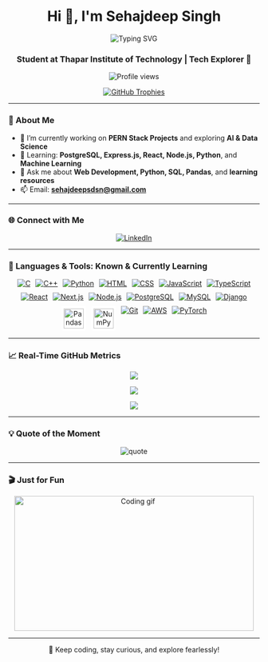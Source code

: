 <h1 align="center">Hi 👋, I'm Sehajdeep Singh</h1>

<p align="center">
  <img src="https://readme-typing-svg.herokuapp.com?font=Fira+Code&duration=4000&pause=1500&center=true&vCenter=true&multiline=true&width=700&height=100&lines=Web+Developer+%7C+Data+Science+Enthusiast;AI+Explorer+%7C+Machine+Learning+Learner;Lifelong+Learner+%F0%9F%93%9A+%7C+Tech+Enthusiast+%F0%9F%94%A5" alt="Typing SVG" />
</p>

<h3 align="center">Student at Thapar Institute of Technology | Tech Explorer 🚀</h3>

<p align="center">
  <img src="https://komarev.com/ghpvc/?username=sehajdeepsingh95&label=Profile%20views&color=0e75b6&style=flat" alt="Profile views" />
</p>

<p align="center">
  <a href="https://github.com/ryo-ma/github-profile-trophy">
    <img src="https://github-profile-trophy.vercel.app/?username=sehajdeepsingh95&theme=algolia&no-bg=true&no-frame=true&margin-w=10" alt="GitHub Trophies" />
  </a>
</p>

---

### 🧠 About Me

- 🔭 I’m currently working on **PERN Stack Projects** and exploring **AI & Data Science**
- 🌱 Learning: **PostgreSQL, Express.js, React, Node.js, Python**, and **Machine Learning**
- 💬 Ask me about **Web Development, Python, SQL, Pandas**, and **learning resources**
- 📫 Email: **sehajdeepsdsn@gmail.com**

---

### 🌐 Connect with Me

<p align="center">
  <a href="https://linkedin.com/in/sehajdeep-singh-75b50b309" target="_blank">
    <img src="https://img.shields.io/badge/LinkedIn-blue?logo=linkedin&style=for-the-badge" alt="LinkedIn" />
  </a>
</p>

---

### 🧰 Languages & Tools: Known & Currently Learning

<p align="center" style="display: flex; flex-wrap: wrap; justify-content: center; gap: 10px;">
  <!-- Row 1 -->
  <a href="https://en.wikipedia.org/wiki/C_(programming_language)" target="_blank" title="C">
    <img src="https://skillicons.dev/icons?i=c" alt="C" />
  </a>
  <a href="https://cplusplus.com/" target="_blank" title="C++">
    <img src="https://skillicons.dev/icons?i=cpp" alt="C++" />
  </a>
  <a href="https://www.python.org/" target="_blank" title="Python">
    <img src="https://skillicons.dev/icons?i=python" alt="Python" />
  </a>
  <a href="https://developer.mozilla.org/en-US/docs/Web/HTML" target="_blank" title="HTML">
    <img src="https://skillicons.dev/icons?i=html" alt="HTML" />
  </a>
  <a href="https://developer.mozilla.org/en-US/docs/Web/CSS" target="_blank" title="CSS">
    <img src="https://skillicons.dev/icons?i=css" alt="CSS" />
  </a>
  <a href="https://developer.mozilla.org/en-US/docs/Web/JavaScript" target="_blank" title="JavaScript">
    <img src="https://skillicons.dev/icons?i=js" alt="JavaScript" />
  </a>
  <a href="https://www.typescriptlang.org/" target="_blank" title="TypeScript">
    <img src="https://skillicons.dev/icons?i=ts" alt="TypeScript" />
  </a>
  <a href="https://react.dev/" target="_blank" title="React">
    <img src="https://skillicons.dev/icons?i=react" alt="React" />
  </a>
  <a href="https://nextjs.org/" target="_blank" title="Next.js">
    <img src="https://skillicons.dev/icons?i=nextjs" alt="Next.js" />
  </a>

  <!-- Row 2 -->
  <a href="https://nodejs.org/" target="_blank" title="Node.js">
    <img src="https://skillicons.dev/icons?i=nodejs" alt="Node.js" />
  </a>
  <a href="https://www.postgresql.org/" target="_blank" title="PostgreSQL">
    <img src="https://skillicons.dev/icons?i=postgres" alt="PostgreSQL" />
  </a>
  <a href="https://www.mysql.com/" target="_blank" title="MySQL">
    <img src="https://skillicons.dev/icons?i=mysql" alt="MySQL" />
  </a>
  <a href="https://www.djangoproject.com/" target="_blank" title="Django">
    <img src="https://skillicons.dev/icons?i=django" alt="Django" />
  </a>
  <a href="https://pandas.pydata.org/" target="_blank" title="Pandas">
    <img src="https://raw.githubusercontent.com/simple-icons/simple-icons/develop/icons/pandas.svg" alt="Pandas" width="40" height="40" style="background-color: white; padding: 5px; border-radius: 10%;" />
  </a>
  <a href="https://numpy.org/" target="_blank" title="NumPy">
    <img src="https://raw.githubusercontent.com/simple-icons/simple-icons/develop/icons/numpy.svg" alt="NumPy" width="40" height="40" style="background-color: white; padding: 5px; border-radius: 10%;" />
  </a>
  <a href="https://git-scm.com/" target="_blank" title="Git">
    <img src="https://skillicons.dev/icons?i=git" alt="Git" />
  </a>
  <a href="https://aws.amazon.com/" target="_blank" title="AWS">
    <img src="https://skillicons.dev/icons?i=aws" alt="AWS" />
  </a>
  <a href="https://pytorch.org/" target="_blank" title="PyTorch">
    <img src="https://skillicons.dev/icons?i=pytorch" alt="PyTorch" />
  </a>
</p>





---

### 📈 Real-Time GitHub Metrics

<p align="center">
  <img src="https://github-readme-stats.vercel.app/api?username=sehajdeepsingh95&theme=tokyonight&show_icons=true&hide_border=false&count_private=true" />
</p>

<p align="center">
  <img src="https://github-readme-streak-stats.herokuapp.com?user=sehajdeepsingh95&theme=tokyonight&hide_border=false" />
</p>

<p align="center">
  <img src="https://github-readme-stats.vercel.app/api/top-langs/?username=sehajdeepsingh95&layout=compact&theme=tokyonight&hide_border=false" />
</p>

---

### 💡 Quote of the Moment

<p align="center">
  <img src="https://quotes-github-readme.vercel.app/api?type=horizontal&theme=radical" alt="quote" />
</p>

---

### 🎬 Just for Fun

<p align="center">
  <img src="https://media.giphy.com/media/qgQUggAC3Pfv687qPC/giphy.gif" width="480" height="270" alt="Coding gif" />
</p>

---

<p align="center">🚀 Keep coding, stay curious, and explore fearlessly!</p>
